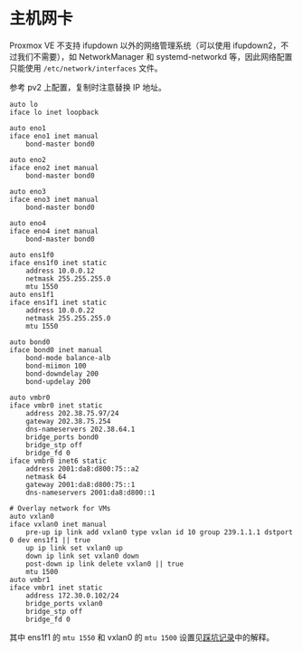 # 主机网卡

Proxmox VE 不支持 ifupdown 以外的网络管理系统（可以使用 ifupdown2，不过我们不需要），如 NetworkManager 和 systemd-networkd 等，因此网络配置只能使用 `/etc/network/interfaces` 文件。

参考 pv2 上配置，复制时注意替换 IP 地址。

```
auto lo
iface lo inet loopback

auto eno1
iface eno1 inet manual
    bond-master bond0

auto eno2
iface eno2 inet manual
    bond-master bond0

auto eno3
iface eno3 inet manual
    bond-master bond0

auto eno4
iface eno4 inet manual
    bond-master bond0

auto ens1f0
iface ens1f0 inet static
    address 10.0.0.12
    netmask 255.255.255.0
    mtu 1550
auto ens1f1
iface ens1f1 inet static
    address 10.0.0.22
    netmask 255.255.255.0
    mtu 1550

auto bond0
iface bond0 inet manual
    bond-mode balance-alb
    bond-miimon 100
    bond-downdelay 200
    bond-updelay 200

auto vmbr0
iface vmbr0 inet static
    address 202.38.75.97/24
    gateway 202.38.75.254
    dns-nameservers 202.38.64.1
    bridge_ports bond0
    bridge_stp off
    bridge_fd 0
iface vmbr0 inet6 static
    address 2001:da8:d800:75::a2
    netmask 64
    gateway 2001:da8:d800:75::1
    dns-nameservers 2001:da8:d800::1

# Overlay network for VMs
auto vxlan0
iface vxlan0 inet manual
    pre-up ip link add vxlan0 type vxlan id 10 group 239.1.1.1 dstport 0 dev ens1f1 || true
    up ip link set vxlan0 up
    down ip link set vxlan0 down
    post-down ip link delete vxlan0 || true
    mtu 1500
auto vmbr1
iface vmbr1 inet static
    address 172.30.0.102/24
    bridge_ports vxlan0
    bridge_stp off
    bridge_fd 0
```

其中 ens1f1 的 `mtu 1550` 和 vxlan0 的 `mtu 1500` 设置见[踩坑记录](../traps.md#vxlan-mtu)中的解释。
